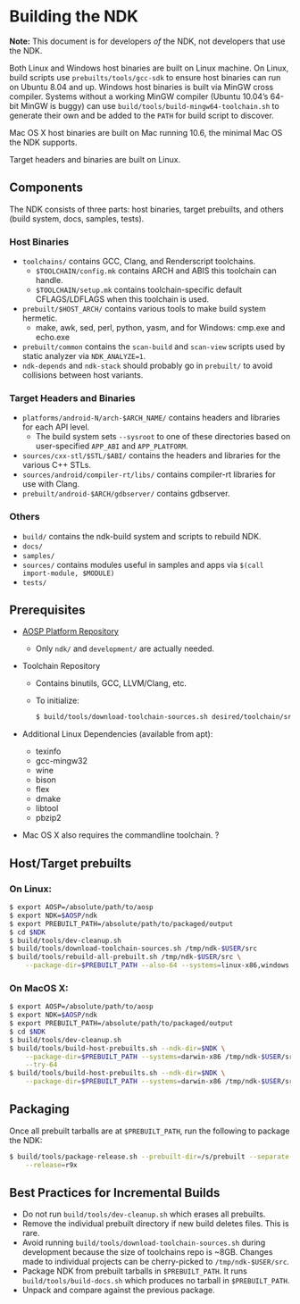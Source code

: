 Building the NDK
================

**Note:** This document is for developers _of_ the NDK, not developers
that use the NDK.

Both Linux and Windows host binaries are built on Linux machine. On Linux, build
scripts use `prebuilts/tools/gcc-sdk` to ensure host binaries can run on Ubuntu
8.04 and up. Windows host binaries is built via MinGW cross compiler. Systems
without a working MinGW compiler (Ubuntu 10.04’s 64-bit MinGW is buggy) can use
`build/tools/build-mingw64-toolchain.sh` to generate their own and be added to
the `PATH` for build script to discover.

Mac OS X host binaries are built on Mac running 10.6, the minimal Mac OS the NDK
supports.

Target headers and binaries are built on Linux.

Components
----------

The NDK consists of three parts: host binaries, target prebuilts, and others
(build system, docs, samples, tests).

### Host Binaries

* `toolchains/` contains GCC, Clang, and Renderscript toolchains.
    * `$TOOLCHAIN/config.mk` contains ARCH and ABIS this toolchain can handle.
    * `$TOOLCHAIN/setup.mk` contains toolchain-specific default CFLAGS/LDFLAGS
      when this toolchain is used.
* `prebuilt/$HOST_ARCH/` contains various tools to make build system hermetic.
    * make, awk, sed, perl, python, yasm, and for Windows: cmp.exe and echo.exe
* `prebuilt/common` contains the `scan-build` and `scan-view` scripts used by
  static analyzer via `NDK_ANALYZE=1`.
* `ndk-depends` and `ndk-stack` should probably go in `prebuilt/` to avoid
  collisions between host variants.


### Target Headers and Binaries

* `platforms/android-N/arch-$ARCH_NAME/` contains headers and libraries for each
  API level.
    * The build system sets `--sysroot` to one of these directories based on
      user-specified `APP_ABI` and `APP_PLATFORM`.
* `sources/cxx-stl/$STL/$ABI/` contains the headers and libraries for the various
  C++ STLs.
* `sources/android/compiler-rt/libs/` contains compiler-rt libraries for use
  with Clang.
* `prebuilt/android-$ARCH/gdbserver/` contains gdbserver.

### Others

* `build/` contains the ndk-build system and scripts to rebuild NDK.
* `docs/`
* `samples/`
* `sources/` contains modules useful in samples and apps via
  `$(call import-module, $MODULE)`
* `tests/`

Prerequisites
-------------

* [AOSP Platform Repository](http://source.android.com/source/downloading.html)
    * Only `ndk/` and `development/` are actually needed.
* Toolchain Repository
    * Contains binutils, GCC, LLVM/Clang, etc.
    * To initialize:

        ```bash
        $ build/tools/download-toolchain-sources.sh desired/toolchain/src/dir
        ```

* Additional Linux Dependencies (available from apt):
    * texinfo
    * gcc-mingw32
    * wine
    * bison
    * flex
    * dmake
    * libtool
    * pbzip2
* Mac OS X also requires the commandline toolchain. ?

Host/Target prebuilts
---------------------

### On Linux:

```bash
$ export AOSP=/absolute/path/to/aosp
$ export NDK=$AOSP/ndk
$ export PREBUILT_PATH=/absolute/path/to/packaged/output
$ cd $NDK
$ build/tools/dev-cleanup.sh
$ build/tools/download-toolchain-sources.sh /tmp/ndk-$USER/src
$ build/tools/rebuild-all-prebuilt.sh /tmp/ndk-$USER/src \
    --package-dir=$PREBUILT_PATH --also-64 --systems=linux-x86,windows
```

### On MacOS X:

```bash
$ export AOSP=/absolute/path/to/aosp
$ export NDK=$AOSP/ndk
$ export PREBUILT_PATH=/absolute/path/to/packaged/output
$ cd $NDK
$ build/tools/dev-cleanup.sh
$ build/tools/build-host-prebuilts.sh --ndk-dir=$NDK \
    --package-dir=$PREBUILT_PATH --systems=darwin-x86 /tmp/ndk-$USER/src \
    --try-64
$ build/tools/build-host-prebuilts.sh --ndk-dir=$NDK \
    --package-dir=$PREBUILT_PATH --systems=darwin-x86 /tmp/ndk-$USER/src
```

Packaging
---------

Once all prebuilt tarballs are at `$PREBUILT_PATH`, run the following to package
the NDK:

```bash
$ build/tools/package-release.sh --prebuilt-dir=/s/prebuilt --separate-64 \
    --release=r9x
```

Best Practices for Incremental Builds
-------------------------------------

* Do not run `build/tools/dev-cleanup.sh` which erases all prebuilts.
* Remove the individual prebuilt directory if new build deletes files. This is
  rare.
* Avoid running `build/tools/download-toolchain-sources.sh` during development
  because the size of toolchains repo is ~8GB. Changes made to individual
  projects can be cherry-picked to `/tmp/ndk-$USER/src`.
* Package NDK from prebuilt tarballs in `$PREBUILT_PATH`. It runs
  `build/tools/build-docs.sh` which produces no tarball in `$PREBUILT_PATH`.
* Unpack and compare against the previous package.

